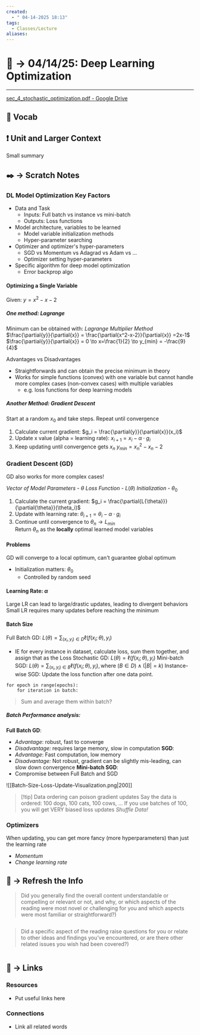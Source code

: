 ```yaml
---
created:
  - " 04-14-2025 18:13"
tags:
  - Classes/Lecture
aliases:
---
```


# 📗 ->  04/14/25: Deep Learning Optimization
---
[sec_4_stochastic_optimization.pdf - Google Drive](https://drive.google.com/file/d/1lDvoinchJlo1q5mMc_I2kg7_k1dSo4cQ/view)

## 🎤 Vocab



## ❗ Unit and Larger Context
Small summary




## ✒️ -> Scratch Notes
### DL Model Optimization Key Factors
- Data and Task
	- Inputs: Full batch vs instance vs mini-batch
	- Outputs: Loss functions
- Model architecture, variables to be learned
	- Model variable initialization methods
	- Hyper-parameter searching
- Optimizer and optimizer's hyper-parameters
	- SGD vs Momentum vs Adagrad vs Adam vs ...
	- Optimizer setting hyper-parameters
- Specific algorithm for deep model optimization
	- Error backprop algo

#### Optimizing a Single Variable
Given: $y=x^2 -x -2$

##### One method: Lagrange
Minimum can be obtained with: *Lagrange Multiplier Method*
$\frac{\partial{y}}{\partial{x}} = \frac{\partial{x^2-x-2}}{\partial{x}} =2x-1$
$\frac{\partial{y}}{\partial{x}} = 0 \to x=\frac{1}{2} \to y_{min} = -\frac{9}{4}$

Advantages vs Disadvantages
- Straightforwards and can obtain the precise minimum in theory
- Works for simple functions (convex) with one variable but cannot handle more complex cases (non-convex cases) with multiple variables
	- e.g. loss functions for deep learning models
##### Another Method: Gradient Descent
Start at a random $x_0$ and take steps. Repeat until convergence
1. Calculate current gradient: $g_i = \frac{\partial{y}}{\partial{x}}(x_i)$
2. Update x value (alpha = learning rate): $x_{i+1} = x_i - \alpha \cdot g_i$
3. Keep updating until convergence gets $x_n$
$y_{min} = x^2_n - x_n - 2$

### Gradient Descent (GD)
GD also works for more complex cases!

*Vector of Model Parameters* - $\theta$
*Loss Function* - $L(\theta)$
*Initialization* - $\theta_0$

1. Calculate the current gradient: $g_i = \frac{\partial{L{\theta}}}{\partial{\theta}}(\theta_i)$
2. Update with learning rate: $\theta_{i+1} = \theta_i - \alpha \cdot g_i$
3. Continue until convergence to $\theta_n \to L_{min}$  
Return $\theta_n$ as the **locally** optimal learned model variables
#### Problems
GD will converge to a local optimum, can't guarantee global optimum
- Initialization matters: $\theta_0$
	- Controlled by random seed

#### Learning Rate: $\alpha$
Large LR can lead to large/drastic updates, leading to divergent behaviors
Small LR requires many updates before reaching the minimum

#### Batch Size
Full Batch GD: $L(\theta) = \sum_{(x_i, y_i) \in D} \ell(f(x_i;\theta), y_i)$
- IE for every instance in dataset, calculate loss, sum them together, and assign that as the Loss
Stochastic GD: $L(\theta) = \ell(f(x_i;\theta), y_i)$
Mini-batch SGD: $L(\theta) = \sum_{(x_i, y_i) \in B} \ell(f(x_i;\theta), y_i), \text{where } (B\in D) \land (|B|=k)$
Instance-wise SGD: Update the loss function after one data point. 

```
for epoch in range(epochs):
	for iteration in batch:
```
> Sum and average them within batch?

##### Batch Performance analysis:
**Full Batch GD**:
- *Advantage*: robust, fast to converge
- *Disadvantage:* requires large memory, slow in computation
**SGD**:
- *Advantage*: Fast computation, low memory
- *Disadvantage:* Not robust, gradient can be slightly mis-leading, can slow down convergence
**Mini-batch SGD**:
- Compromise between Full Batch and SGD

![[Batch-Size-Loss-Update-Visualization.png|200]]


> [!tip] Data ordering can poison gradient updates
> Say the data is ordered: 100 dogs, 100 cats, 100 cows, ...
> If you use batches of 100, you will get VERY biased loss updates
> *Shuffle Data!*


### Optimizers
When updating, you can get more fancy (more hyperparameters) than just the learning rate
- *Momentum*
- *Change learning rate*



## 🧪 -> Refresh the Info
> Did you generally find the overall content understandable or compelling or relevant or not, and why, or which aspects of the reading were most novel or challenging for you and which aspects were most familiar or straightforward?)  
```

```

> Did a specific aspect of the reading raise questions for you or relate to other ideas and findings you’ve encountered, or are there other related issues you wish had been covered?)
```

```




## 🔗 -> Links
### Resources
- Put useful links here


### Connections
- Link all related words
